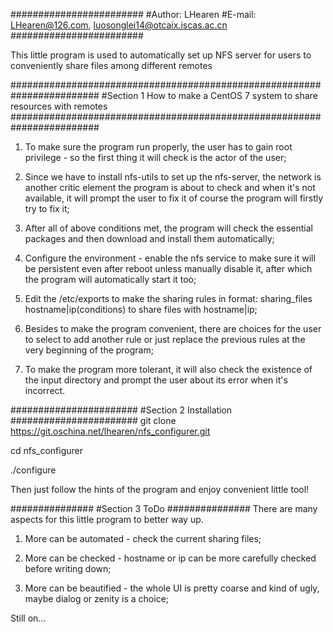 ########################
#Author: LHearen
#E-mail: LHearen@126.com, luosonglei14@otcaix.iscas.ac.cn
########################

This little program is used to automatically set up NFS server for users to conveniently share files among different remotes

########################################################################
#Section 1 How to make a CentOS 7 system to share resources with remotes
########################################################################
1) To make sure the program run properly, the user has to gain root privilege - so the first thing it will check is the actor of the user;

2) Since we have to install nfs-utils to set up the nfs-server, the network is another critic element the program is about to check and when it's not available, it will prompt the user to fix it of course the program will firstly try to fix it;

3) After all of above conditions met, the program will check the essential packages and then download and install them automatically;

4) Configure the environment - enable the nfs service to make sure it will be persistent even after reboot unless manually disable it, after which the program will automatically start it too;

5) Edit the /etc/exports to make the sharing rules in format: sharing_files hostname|ip(conditions) to share files with hostname|ip;

6) Besides to make the program convenient, there are choices for the user to select to add another rule or just replace the previous rules at the very beginning of the program;

7) To make the program more tolerant, it will also check the existence of the input directory and prompt the user about its error when it's incorrect.

#######################
#Section 2 Installation
#######################
git clone https://git.oschina.net/lhearen/nfs_configurer.git

cd nfs_configurer

./configure

Then just follow the hints of the program and enjoy convenient little tool!

###############
#Section 3 ToDo
###############
There are many aspects for this little program to better way up.

1. More can be automated - check the current sharing files;

2. More can be checked - hostname or ip can be more carefully checked before writing down;

3. More can be beautified - the whole UI is pretty coarse and kind of ugly, maybe dialog or zenity is a choice;

Still on...

